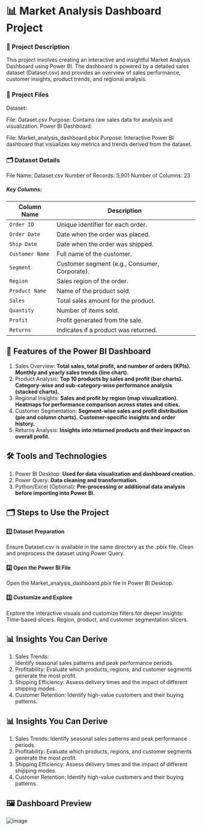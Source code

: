 # 📊 Market Analysis Dashboard Project
### 📝 Project Description
This project involves creating an interactive and insightful Market Analysis Dashboard using Power BI. The dashboard is powered by a detailed sales dataset (Dataset.csv) and provides an overview of sales performance, customer insights, product trends, and regional analysis.

### 📁 Project Files
Dataset:

File: Dataset.csv
Purpose: Contains raw sales data for analysis and visualization.
Power BI Dashboard:

File: Market_analysis_dashboard.pbix
Purpose: Interactive Power BI dashboard that visualizes key metrics and trends derived from the dataset.
### 🗂️ Dataset Details
File Name: Dataset.csv
Number of Records: 5,901
Number of Columns: 23
##### Key Columns:
| Column Name         | Description                                                  |
|---------------------|--------------------------------------------------------------|
| `Order ID`          | Unique identifier for each order.                            |
| `Order Date`        | Date when the order was placed.                              |
| `Ship Date`         | Date when the order was shipped.                             |
| `Customer Name`     | Full name of the customer.                                   |
| `Segment`           | Customer segment (e.g., Consumer, Corporate).               |
| `Region`            | Sales region of the order.                                  |
| `Product Name`      | Name of the product sold.                                    |
| `Sales`             | Total sales amount for the product.                         |
| `Quantity`          | Number of items sold.                                       |
| `Profit`            | Profit generated from the sale.                             |
| `Returns`           | Indicates if a product was returned.                        |

## 🚀 Features of the Power BI Dashboard
1. Sales Overview:
        **Total sales, total profit, and number of orders (KPIs).**
        **Monthly and yearly sales trends (line chart).**
2. Product Analysis:
        **Top 10 products by sales and profit (bar charts).**
        **Category-wise and sub-category-wise performance analysis (stacked charts).**
3. Regional Insights:
        **Sales and profit by region (map visualization).**
        **Heatmaps for performance comparison across states and cities.**
4. Customer Segmentation:
        **Segment-wise sales and profit distribution (pie and column charts).**
        **Customer-specific insights and order history.**
5. Returns Analysis:
        **Insights into returned products and their impact on overall profit.**
## 🛠️ Tools and Technologies
1. Power BI Desktop:
        **Used for data visualization and dashboard creation.**
2. Power Query:
        **Data cleaning and transformation.**
3. Python/Excel (Optional):
        **Pre-processing or additional data analysis before importing into Power BI.**
## 🗂️ Steps to Use the Project
#### 1️⃣ Dataset Preparation
Ensure Dataset.csv is available in the same directory as the .pbix file.
Clean and preprocess the dataset using Power Query.
#### 2️⃣ Open the Power BI File
Open the Market_analysis_dashboard.pbix file in Power BI Desktop.
#### 3️⃣ Customize and Explore
Explore the interactive visuals and customize filters for deeper insights:
Time-based slicers.
Region, product, and customer segmentation slicers.
## 📊 Insights You Can Derive
1. Sales Trends: <br> Identify seasonal sales patterns and peak performance periods.
2. Profitability:
     Evaluate which products, regions, and customer segments generate the most profit.
3. Shipping Efficiency:
     Assess delivery times and the impact of different shipping modes.
4. Customer Retention:
     Identify high-value customers and their buying patterns.
## 📊 Insights You Can Derive
1. Sales Trends:
     Identify seasonal sales patterns and peak performance periods.
2. Profitability:
     Evaluate which products, regions, and customer segments generate the most profit.
3. Shipping Efficiency:
     Assess delivery times and the impact of different shipping modes.
4. Customer Retention:
     Identify high-value customers and their buying patterns.

## 🖼️ Dashboard Preview
![image](https://github.com/user-attachments/assets/82ef3e39-5514-4cf0-9a3a-210210013571)




